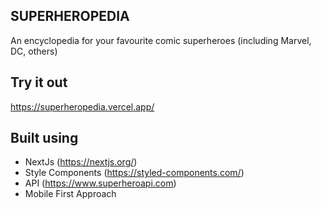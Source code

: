 ## SUPERHEROPEDIA

An encyclopedia for your favourite comic superheroes (including Marvel, DC, others)

## Try it out
https://superheropedia.vercel.app/


## Built using
- NextJs (https://nextjs.org/)
- Style Components (https://styled-components.com/)
- API (https://www.superheroapi.com)
- Mobile First Approach
